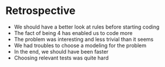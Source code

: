 # Retrospective

* We should have a better look at rules before starting coding
* The fact of being 4 has enabled us to code more
* The problem was interesting and less trivial than it seems
* We had troubles to choose a modeling for the problem
* In the end, we should have been faster
* Choosing relevant tests was quite hard

